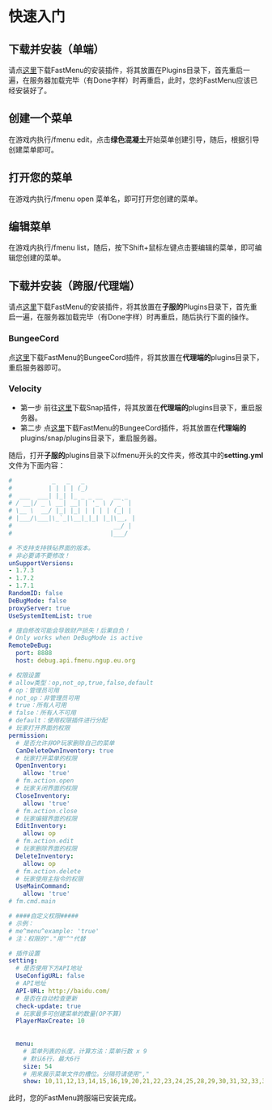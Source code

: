 # 快速入门
## 下载并安装（单端）
请点[这里](https://github.com/YYDSQAQ1024/FastMenu/releases/download/Installer/fmenu-Installer.jar)下载FastMenu的安装插件，将其放置在Plugins目录下，首先重启一遍，在服务器加载完毕（有Done字样）时再重启，此时，您的FastMenu应该已经安装好了。
## 创建一个菜单
在游戏内执行/fmenu edit，点击**绿色混凝土**开始菜单创建引导，随后，根据引导创建菜单即可。
## 打开您的菜单
在游戏内执行/fmenu open 菜单名，即可打开您创建的菜单。
## 编辑菜单
在游戏内执行/fmenu list，随后，按下Shift+鼠标左键点击要编辑的菜单，即可编辑您创建的菜单。

## 下载并安装（跨服/代理端）
请点[这里](https://github.com/YYDSQAQ1024/FastMenu/releases/download/Installer/fmenu-Installer.jar)下载FastMenu的安装插件，将其放置在**子服的**Plugins目录下，首先重启一遍，在服务器加载完毕（有Done字样）时再重启，随后执行下面的操作。
### BungeeCord
点[这里](https://github.com/YYDSQAQ1024/FastMenu/releases/download/2.7.5/fmenu-bungeecord-1.0.jar)下载FastMenu的BungeeCord插件，将其放置在**代理端的**plugins目录下，重启服务器即可。
### Velocity
- 第一步
前往[这里](https://hangar.papermc.io/Phoenix616/Snap)下载Snap插件，将其放置在**代理端的**plugins目录下，重启服务器。
- 第二步
点[这里](https://github.com/YYDSQAQ1024/FastMenu/releases/download/2.7.5/fmenu-bungeecord-1.0.jar)下载FastMenu的BungeeCord插件，将其放置在**代理端的**plugins/snap/plugins目录下，重启服务器。

随后，打开**子服的**plugins目录下以fmenu开头的文件夹，修改其中的**setting.yml**文件为下面内容：
```yaml
#           _   _   _
#          | | | | (_)
#  ___  ___| |_| |_ _ _ __   __ _
# / __|/ _ \ __| __| | '_ \ / _` |
# \__ \  __/ |_| |_| | | | | (_| |
# |___/\___|\_`_|\__|_|_| |_|\__, |
#                            __/ |
#                           |___/

# 不支持支持铁砧界面的版本。
# 非必要请不要修改！
unSupportVersions:
- 1.7.3
- 1.7.2
- 1.7.1
RandomID: false
DeBugMode: false
proxyServer: true
UseSystemItemList: true

# 擅自修改可能会导致财产损失！后果自负！
# Only works when DeBugMode is active
RemoteDeBug:
  port: 8888
  host: debug.api.fmenu.ngup.eu.org

# 权限设置
# allow类型：op,not_op,true,false,default
# op：管理员可用
# not_op：非管理员可用
# true：所有人可用
# false：所有人不可用
# default：使用权限插件进行分配
# 玩家打开界面的权限
permission:
  # 是否允许非OP玩家删除自己的菜单
  CanDeleteOwnInventory: true
  # 玩家打开菜单的权限
  OpenInventory:
    allow: 'true'
  # fm.action.open
  # 玩家关闭界面的权限
  CloseInventory:
    allow: 'true'
  # fm.action.close
  # 玩家编辑界面的权限
  EditInventory:
    allow: op
  # fm.action.edit
  # 玩家删除界面的权限
  DeleteInventory:
    allow: op
  # fm.action.delete
  # 玩家使用主指令的权限
  UseMainCommand:
    allow: 'true'
# fm.cmd.main

# ####自定义权限#####
# 示例：
# me^menu^example: 'true'
# 注：权限的"."用"^"代替

# 插件设置
setting:
  # 是否使用下方API地址
  UseConfigURL: false
  # API地址
  API-URL: http://baidu.com/
  # 是否在自动检查更新
  check-update: true
  # 玩家最多可创建菜单的数量(OP不算)
  PlayerMaxCreate: 10
  
  
  menu:
    # 菜单列表的长度，计算方法：菜单行数 x 9
    # 默认6行，最大6行
    size: 54
    # 用来展示菜单文件的槽位。分隔符请使用","
    show: 10,11,12,13,14,15,16,19,20,21,22,23,24,25,28,29,30,31,32,33,34,37,38,39,40,41,42,43
```
此时，您的FastMenu跨服端已安装完成。